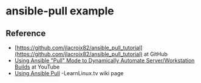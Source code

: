 # ansible-pull example


## Reference

* [https://github.com/jlacroix82/ansible_pull_tutorial](https://github.com/jlacroix82/ansible_pull_tutorial) at GitHub
* [Using Ansible "Pull" Mode to Dynamically Automate Server/Workstation Builds](https://www.youtube.com/watch?v=sn1HQq_GFNE) at YouTube
* [Using Ansible Pull](https://wiki.learnlinux.tv/index.php/Using_Ansible_Pull) -LearnLinux.tv wiki page